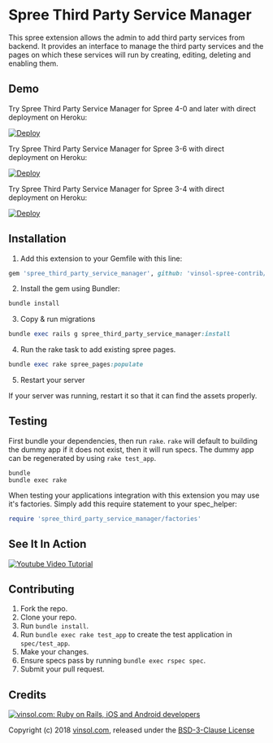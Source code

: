 
# Spree Third Party Service Manager
This spree extension allows the admin to add third party services from backend. It provides an interface to manage the third party services and the pages on which these services will run by creating, editing, deleting and enabling them.

## Demo

Try Spree Third Party Service Manager for Spree 4-0 and later with direct deployment on Heroku:

[![Deploy](https://www.herokucdn.com/deploy/button.svg)](https://heroku.com/deploy?template=https://github.com/vinsol-spree-contrib/spree-demo-heroku/tree/spree-third-party-service-manager-4-0)

Try Spree Third Party Service Manager for Spree 3-6 with direct deployment on Heroku:

[![Deploy](https://www.herokucdn.com/deploy/button.svg)](https://heroku.com/deploy?template=https://github.com/vinsol-spree-contrib/spree-demo-heroku/tree/spree-third-party-service-manager-3-6)

Try Spree Third Party Service Manager for Spree 3-4 with direct deployment on Heroku:

[![Deploy](https://www.herokucdn.com/deploy/button.svg)](https://heroku.com/deploy?template=https://github.com/vinsol-spree-contrib/spree-demo-heroku/tree/spree-third-party-service-manager-3-4)

## Installation

1. Add this extension to your Gemfile with this line:
  ```ruby
  gem 'spree_third_party_service_manager', github: 'vinsol-spree-contrib/spree_third_party_service_manager'
  ```

2. Install the gem using Bundler:
  ```ruby
  bundle install
  ```

3. Copy & run migrations
  ```ruby
  bundle exec rails g spree_third_party_service_manager:install
  ```

4. Run the rake task to add existing spree pages.
  ```ruby
  bundle exec rake spree_pages:populate
  ```

5. Restart your server

  If your server was running, restart it so that it can find the assets properly.

## Testing

First bundle your dependencies, then run `rake`. `rake` will default to building the dummy app if it does not exist, then it will run specs. The dummy app can be regenerated by using `rake test_app`.

```shell
bundle
bundle exec rake
```

When testing your applications integration with this extension you may use it's factories.
Simply add this require statement to your spec_helper:

```ruby
require 'spree_third_party_service_manager/factories'
```

## See It In Action

<a href="http://www.youtube.com/watch?feature=player_embedded&v=GRrUOggtMqk
" target="_blank"><img src="http://img.youtube.com/vi/GRrUOggtMqk/0.jpg"
alt="Youtube Video Tutorial" /></a>

## Contributing

1. Fork the repo.
2. Clone your repo.
3. Run `bundle install`.
4. Run `bundle exec rake test_app` to create the test application in `spec/test_app`.
5. Make your changes.
6. Ensure specs pass by running `bundle exec rspec spec`.
7. Submit your pull request.

## Credits

[![vinsol.com: Ruby on Rails, iOS and Android developers](http://vinsol.com/vin_logo.png "Ruby on Rails, iOS and Android developers")](http://vinsol.com)

Copyright (c) 2018 [vinsol.com](http://vinsol.com "Ruby on Rails, iOS and Android developers"), released under the [BSD-3-Clause License](https://opensource.org/licenses/BSD-3-Clause)

